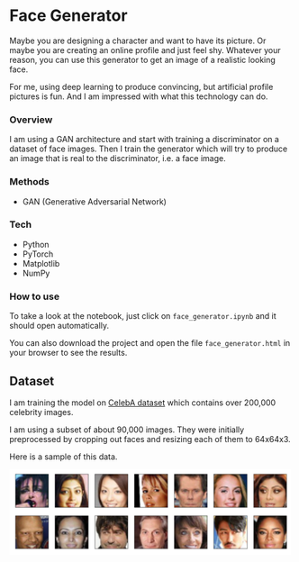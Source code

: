 # Face Generator

Maybe you are designing a character and want to have its picture. Or maybe you are creating an online profile and just feel shy. Whatever your reason, you can use this generator to get an image of a realistic looking face.

For me, using deep learning to produce convincing, but artificial profile pictures is fun. And I am impressed with what this technology can do.

### Overview

I am using a GAN architecture and start with training a discriminator on a dataset of face images. Then I train the generator which will try to produce an image that is real to the discriminator, i.e. a face image.

### Methods

* GAN (Generative Adversarial Network)

### Tech

* Python
* PyTorch
* Matplotlib
* NumPy

### How to use

To take a look at the notebook, just click on `face_generator.ipynb` and it should open automatically.

You can also download the project and open the file `face_generator.html` in your browser to see the results.

## Dataset

I am training the model on [CelebA dataset](http://mmlab.ie.cuhk.edu.hk/projects/CelebA.html) which contains over 200,000 celebrity images.

I am using a subset of about 90,000 images. They were initially preprocessed by cropping out faces and resizing each of them to 64x64x3.

Here is a sample of this data.

<img src="images/preprocessed_face_data.png" width="500">
